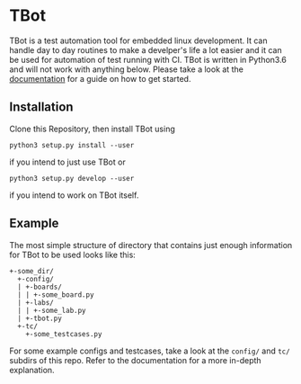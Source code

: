TBot
====

TBot is a test automation tool for embedded linux development. It can handle day to day routines to make a
develper's life a lot easier and it can be used for automation of test running with CI. TBot is written in
Python3.6 and will not work with anything below.
Please take a look at the [documentation](https://rahix.de/tbot-doc/html/) for a guide on how to get started.

## Installation ##
Clone this Repository, then install TBot using

```
python3 setup.py install --user
```

if you intend to just use TBot or

```
python3 setup.py develop --user
```

if you intend to work on TBot itself.

## Example ##
The most simple structure of directory that contains just enough information for TBot to be used looks like this:

```
+-some_dir/
  +-config/
  | +-boards/
  | | +-some_board.py
  | +-labs/
  | | +-some_lab.py
  | +-tbot.py
  +-tc/
    +-some_testcases.py
```

For some example configs and testcases, take a look at the `config/` and `tc/` subdirs of this repo. Refer to the documentation
for a more in-depth explanation.
